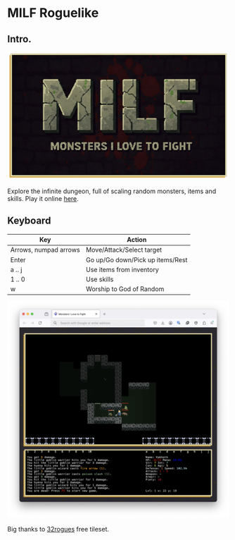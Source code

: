 # MILF Roguelike

## Intro.

<p style="text-align:center;" align="center">
  <img src="resources/logo_wide.png" width="800"/></a>  
</p>

Explore the infinite dungeon, full of scaling random monsters, items and skills. Play it online [here](https://ganochenkodg.github.io/roguelike-js/).

## Keyboard

<p style="text-align:center;" align="center">
<table>
  <thead>
    <tr>
      <th>Key</th>
      <th>Action</th>
    </tr>
  </thead>
  <tbody>
    <tr>
      <td>Arrows, numpad arrows</td>
      <td>Move/Attack/Select target</td>
    </tr>
    <tr>
      <td>Enter</td>
      <td>Go up/Go down/Pick up items/Rest</td>
    </tr>
    <tr>
      <td>a .. j</td>
      <td>Use items from inventory</td>
    </tr>
    <tr>
      <td>1 .. 0</td>
      <td>Use skills</td>
    </tr>
    <tr>
      <td>w</td>
      <td>Worship to God of Random</td>
    </tr>
  </tbody>
</table>
  <img src="resources/gameplay.png" width="800"/></a>  
</p>

Big thanks to [32rogues](https://sethbb.itch.io/32rogues) free tileset.

